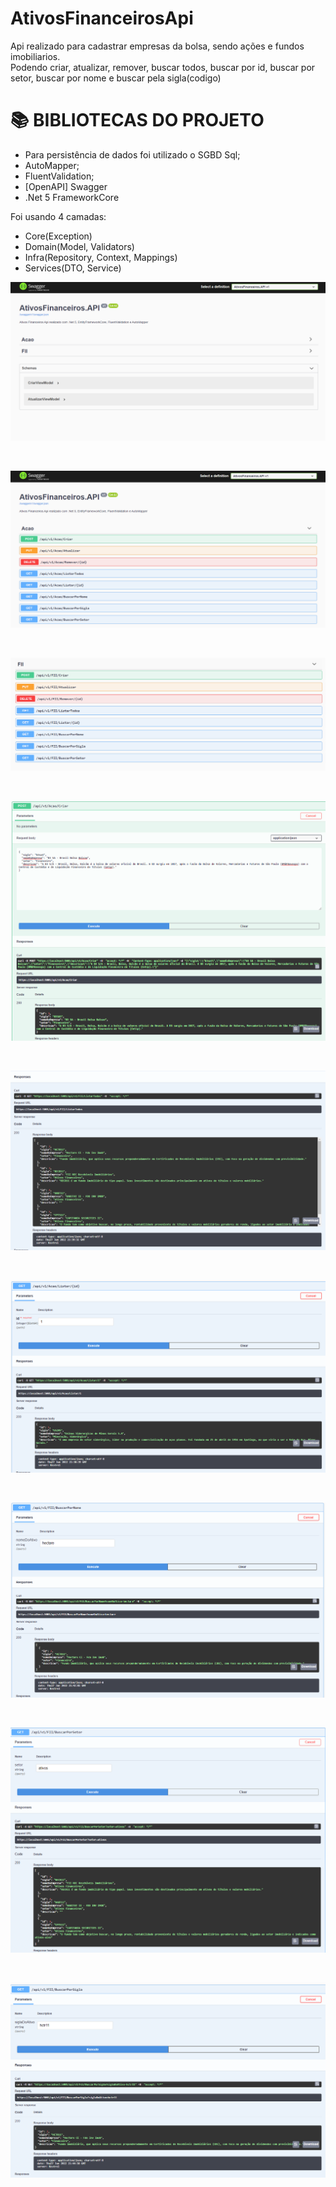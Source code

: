 # AtivosFinanceirosApi

Api realizado para cadastrar empresas da bolsa, sendo ações e fundos imobiliarios. <br>
Podendo criar, atualizar, remover, buscar todos, buscar por id, buscar por setor, buscar por nome e buscar pela sigla(codigo)

# 📚 BIBLIOTECAS DO PROJETO

- Para persistência de dados foi utilizado o SGBD Sql;
- AutoMapper;
- FluentValidation;
- [OpenAPI] Swagger
- .Net 5 FrameworkCore

Foi usando 4 camadas:
- Core(Exception)
- Domain(Model, Validators)
- Infra(Repository, Context, Mappings)
- Services(DTO, Service)

<p><img alt="Texto da propriedade alt" title="Propriedade title" src="https://github.com/tiagorv0/AtivosFinanceirosApi/blob/master/assets/Inicial.png" /></p>

<br>

<p><img alt="Texto da propriedade alt" title="Propriedade title" src="https://github.com/tiagorv0/AtivosFinanceirosApi/blob/master/assets/Acao.png" /></p>

<br>

<p><img alt="Texto da propriedade alt" title="Propriedade title" src="https://github.com/tiagorv0/AtivosFinanceirosApi/blob/master/assets/FII.png" /></p>

<br>

<p><img alt="Texto da propriedade alt" title="Propriedade title" src="https://github.com/tiagorv0/AtivosFinanceirosApi/blob/master/assets/CreateAcao.png" /></p>

<br>

<p><img alt="Texto da propriedade alt" title="Propriedade title" src="https://github.com/tiagorv0/AtivosFinanceirosApi/blob/master/assets/gettotalfii.png" /></p>

<br>

<p><img alt="Texto da propriedade alt" title="Propriedade title" src="https://github.com/tiagorv0/AtivosFinanceirosApi/blob/master/assets/getidacao.png" /></p>

<br>

<p><img alt="Texto da propriedade alt" title="Propriedade title" src="https://github.com/tiagorv0/AtivosFinanceirosApi/blob/master/assets/PorNomeFii.png" /></p>

<br>

<p><img alt="Texto da propriedade alt" title="Propriedade title" src="https://github.com/tiagorv0/AtivosFinanceirosApi/blob/master/assets/PorSetorFII.png" /></p>

<br>

<p><img alt="Texto da propriedade alt" title="Propriedade title" src="https://github.com/tiagorv0/AtivosFinanceirosApi/blob/master/assets/PorSiglaFII.png" /></p>

<br>
